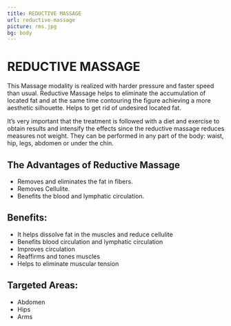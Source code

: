 ```yaml
---
title: REDUCTIVE MASSAGE
url: reductive-massage
picture: rms.jpg
bg: body
---
```


# REDUCTIVE MASSAGE
This Massage modality is realized with harder pressure and faster speed than usual.
Reductive Massage helps to eliminate the accumulation of located fat and at the same time contouring the figure achieving a more aesthetic silhouette. Helps to get rid of undesired located fat.

It’s very important that the treatment is followed with a diet and exercise to obtain results and intensify the effects since the reductive massage reduces measures not weight. They can be performed in any part of the body: waist, hip, legs, abdomen or under the chin.

## The Advantages of Reductive Massage
- Removes and eliminates the fat in fibers.
- Removes Cellulite.
- Benefits the blood and lymphatic circulation.

## Benefits:
- It helps dissolve fat in the muscles and reduce cellulite
- Benefits blood circulation and lymphatic circulation
- Improves circulation
- Reaffirms and tones muscles
- Helps to eliminate muscular tension
 
## Targeted Areas:
- Abdomen
- Hips
- Arms

